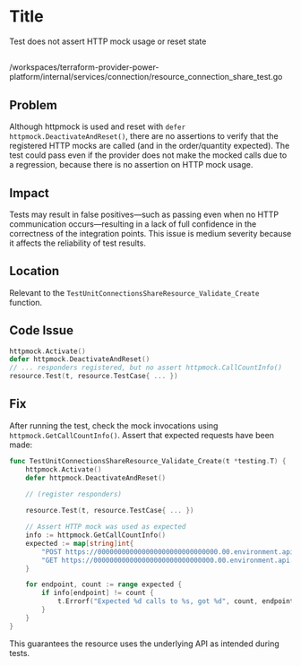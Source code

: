 # Title

Test does not assert HTTP mock usage or reset state

##

/workspaces/terraform-provider-power-platform/internal/services/connection/resource_connection_share_test.go

## Problem

Although httpmock is used and reset with `defer httpmock.DeactivateAndReset()`, there are no assertions to verify that the registered HTTP mocks are called (and in the order/quantity expected). The test could pass even if the provider does not make the mocked calls due to a regression, because there is no assertion on HTTP mock usage.

## Impact

Tests may result in false positives—such as passing even when no HTTP communication occurs—resulting in a lack of full confidence in the correctness of the integration points. This issue is medium severity because it affects the reliability of test results.

## Location

Relevant to the `TestUnitConnectionsShareResource_Validate_Create` function.

## Code Issue

```go
httpmock.Activate()
defer httpmock.DeactivateAndReset()
// ... responders registered, but no assert httpmock.CallCountInfo()
resource.Test(t, resource.TestCase{ ... })
```

## Fix

After running the test, check the mock invocations using `httpmock.GetCallCountInfo()`. Assert that expected requests have been made:

```go
func TestUnitConnectionsShareResource_Validate_Create(t *testing.T) {
    httpmock.Activate()
    defer httpmock.DeactivateAndReset()
    
    // (register responders)

    resource.Test(t, resource.TestCase{ ... })

    // Assert HTTP mock was used as expected
    info := httpmock.GetCallCountInfo()
    expected := map[string]int{
        "POST https://000000000000000000000000000000.00.environment.api.powerplatform.com/connectivity/connectors/shared_commondataserviceforapps/connections/00000000-0000-0000-0000-000000000001/modifyPermissions?%24filter=environment+eq+%2700000000-0000-0000-0000-000000000000%27&api-version=1": 1,
        "GET https://000000000000000000000000000000.00.environment.api.powerplatform.com/connectivity/connectors/shared_commondataserviceforapps/connections/00000000-0000-0000-0000-000000000001/permissions?%24filter=environment+eq+%2700000000-0000-0000-0000-000000000000%27&api-version=1": 1,
    }

    for endpoint, count := range expected {
        if info[endpoint] != count {
            t.Errorf("Expected %d calls to %s, got %d", count, endpoint, info[endpoint])
        }
    }
}
```

This guarantees the resource uses the underlying API as intended during tests.
